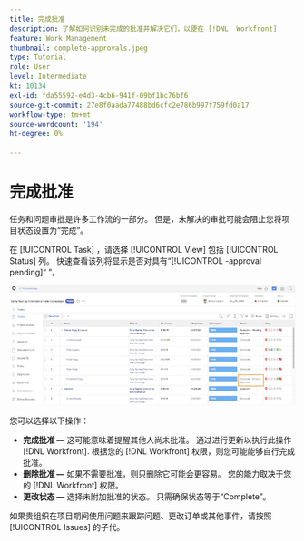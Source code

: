 ```yaml
---
title: 完成批准
description: 了解如何识别未完成的批准并解决它们，以便在 [!DNL  Workfront].
feature: Work Management
thumbnail: complete-approvals.jpeg
type: Tutorial
role: User
level: Intermediate
kt: 10134
exl-id: fda55592-e4d3-4cb6-941f-09bf1bc76bf6
source-git-commit: 27e8f0aada77488bd6cfc2e786b997f759fd0a17
workflow-type: tm+mt
source-wordcount: '194'
ht-degree: 0%

---
```


# 完成批准

任务和问题审批是许多工作流的一部分。 但是，未解决的审批可能会阻止您将项目状态设置为“完成”。

在 [!UICONTROL Task] ，请选择 [!UICONTROL View] 包括 [!UICONTROL Status] 列。 快速查看该列将显示是否对具有“[!UICONTROL -approval pending]“ ”。

![显示完成审批的项目](assets/planner-fund-approval-pending.png)

您可以选择以下操作：

* **完成批准 —** 这可能意味着提醒其他人尚未批准。 通过进行更新以执行此操作 [!DNL Workfront]. 根据您的 [!DNL Workfront] 权限，则您可能能够自行完成批准。
* **删除批准 —** 如果不需要批准，则只删除它可能会更容易。 您的能力取决于您的 [!DNL Workfront] 权限。
* **更改状态 —** 选择未附加批准的状态。 只需确保状态等于“Complete”。

如果贵组织在项目期间使用问题来跟踪问题、更改订单或其他事件，请按照 [!UICONTROL Issues] 的子代。
